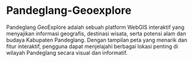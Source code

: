 # Pandeglang-Geoexplore
Pandeglang GeoExplore adalah sebuah platform WebGIS interaktif yang menyajikan informasi geografis, destinasi wisata, serta potensi alam dan budaya Kabupaten Pandeglang. Dengan tampilan peta yang menarik dan fitur interaktif, pengguna dapat menjelajahi berbagai lokasi penting di wilayah Pandeglang secara visual dan informatif.
